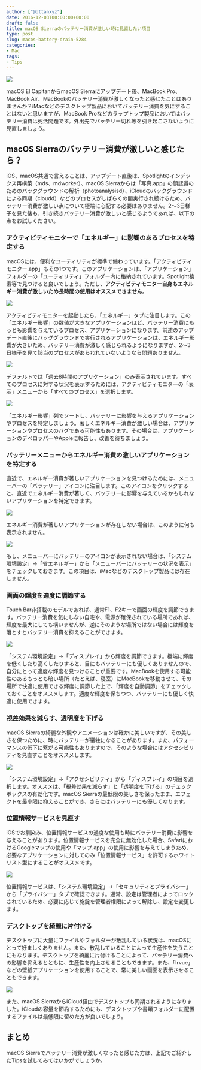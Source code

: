 ```yaml
---
author: ["@ottanxyz"]
date: 2016-12-03T00:00:00+00:00
draft: false
title: macOS Sierraのバッテリー消費が激しい時に見直したい項目
type: post
slug: macos-battery-drain-5284
categories:
- Mac
tags:
- Tips
---
```


![](161203-584246e59f69e.jpg)






macOS El CapitanからmacOS Sierraにアップデート後、MacBook Pro、MacBook Air、MacBookのバッテリー消費が激しくなったと感じたことはありませんか？iMacなどのデスクトップ製品においてバッテリー消費を気にすることはないと思いますが、MacBook Proなどのラップトップ製品においてはバッテリー消費は死活問題です。外出先でバッテリー切れ等を引き起こさないように見直しましょう。





## macOS Sierraのバッテリー消費が激しいと感じたら？





iOS、macOS共通で言えることは、アップデート直後は、Spotlightのインデックス再構築（mds、mdworker）、macOS Sierraからは「写真.app」の顔認識のためのバックグラウンドの解析（photoanalysisd）、iCloudのバックグラウンドによる同期（cloudd）などのプロセスがしばらくの間実行され続けるため、バッテリー消費が激しい点について極端に心配する必要はありません。2〜3日様子を見た後も、引き続きバッテリー消費が激しいと感じるようであれば、以下の点をお試しください。





### アクティビティモニターで「エネルギー」に影響のあるプロセスを特定する





macOSには、便利なユーティリティが標準で備わっています。「アクティビティモニター.app」もその1つです。このアプリケーションは、「アプリケーション」フォルダーの「ユーティリティ」フォルダー内に格納されています。Spotlight検索等で見つけると良いでしょう。ただし、**アクティビティモニター自身もエネルギー消費が激しいため長時間の使用はオススメできません**。





![](161203-584246f02a425.png)






アクティビティモニターを起動したら、「エネルギー」タブに注目します。この「エネルギー影響」の数値が大きなアプリケーションほど、バッテリー消費にもっとも影響を与えているプロセス、アプリケーションになります。前述のアップデート直後にバッググラウンドで実行されるアプリケーションは、エネルギー影響が大きいため、バッテリー消費が激しく感じられるようになりますが、2〜3日様子を見て該当のプロセスがあらわれていないようなら問題ありません。





![](161203-584246f6436cb.png)






デフォルトでは「過去8時間のアプリケーション」のみ表示されています。すべてのプロセスに対する状況を表示するためには、アクティビティモニターの「表示」メニューから「すべてのプロセス」を選択します。





![](161203-584246fc80b90.png)






「エネルギー影響」列でソートし、バッテリーに影響を与えるアプリケーションやプロセスを特定しましょう。著しくエネルギー消費が激しい場合は、アプリケーションやプロセスのバグである可能性もあります。その場合は、アプリケーションのデベロッパーやAppleに報告し、改善を待ちましょう。





### バッテリーメニューからエネルギー消費の激しいアプリケーションを特定する





直近で、エネルギー消費が著しいアプリケーションを見つけるためには、メニューバーの「バッテリー」アイコンに注目します。このアイコンをクリックすると、直近でエネルギー消費が著しく、バッテリーに影響を与えているかもしれないアプリケーションを特定できます。





![](161203-584247029fbf5.png)






エネルギー消費が著しいアプリケーションが存在しない場合は、このように何も表示されません。





![](161203-5842471e4cd3b.png)






もし、メニューバーにバッテリーのアイコンが表示されない場合は、「システム環境設定」→「省エネルギー」から「メニューバーにバッテリーの状況を表示」をチェックしておきます。この項目は、iMacなどのデスクトップ製品には存在しません。





### 画面の輝度を適度に調節する





Touch Bar非搭載のモデルであれば、通常F1、F2キーで画面の輝度を調節できます。バッテリー消費を気にしない自宅や、電源が確保されている場所であれば、輝度を最大にしても構いませんが、逆にそのような場所ではない場合には輝度を落とすとバッテリー消費を抑えることができます。





![](161203-58424724886a7.png)






「システム環境設定」→「ディスプレイ」から輝度を調節できます。極端に輝度を低くしたり高くしたりすると、目にもバッテリーにも優しくありませんので、自分にとって適度な輝度を見つけることが重要です。MacBookを使用する可能性のあるもっとも暗い場所（たとえば、寝室）にMacBookを移動させて、その場所で快適に使用できる輝度に調節した上で、「輝度を自動調節」をチェックしておくことをオススメします。適度な輝度を保ちつつ、バッテリーにも優しく快適に使用できます。





### 視差効果を減らす、透明度を下げる





macOS Sierraの綺麗な外観やアニメーションは確かに美しいですが、その美しさを保つために、時にバッテリーが犠牲になることがあります。また、パフォーマンスの低下に繋がる可能性もありますので、そのような場合にはアクセシビリティを見直すことをオススメします。





![](161203-5842472a97d0c.png)






「システム環境設定」→「アクセシビリティ」から「ディスプレイ」の項目を選択します。オススメは、「視差効果を減らす」と「透明度を下げる」のチェックボックスの有効化です。macOS Sierraの最低限の美しさを保ったまま、エフェクトを最小限に抑えることができ、さらにはバッテリーにも優しくなります。





### 位置情報サービスを見直す





iOSでお馴染み、位置情報サービスの過度な使用も時にバッテリー消費に影響を与えることがあります。位置情報サービスを完全に無効化した場合、SafariにおけるGoogleマップの使用や「マップ.app」の使用に影響を与えてしまうため、必要なアプリケーションに対してのみ「位置情報サービス」を許可するホワイトリスト型にすることがオススメです。





![](161203-58424736cb9c5.png)






位置情報サービスは、「システム環境設定」→「セキュリティとプライバシー」から「プライバシー」タブで確認できます。通常、設定は管理者によってロックされているため、必要に応じて施錠を管理者権限によって解除し、設定を変更します。





### デスクトップを綺麗に片付ける





デスクトップに大量にファイルやフォルダーが散乱している状況は、macOSにとって好ましくありません。また、散乱していることによって生産性を失うことにもなります。デスクトップを綺麗に片付けることによって、バッテリー消費への影響を抑えるとともに、生産性を向上させることもできます。また、「Irvue」などの壁紙アプリケーションを使用することで、常に美しい画面を表示させることもできます。





![](161203-5842474fa904f.jpg)






また、macOS SierraからiCloud経由でデスクトップも同期されるようになりました。iCloudの容量を節約するためにも、デスクトップや書類フォルダーに配置するファイルは最低限に留めた方が良いでしょう。





## まとめ





macOS Sierraでバッテリー消費が激しくなったと感じた方は、上記でご紹介したTipsを試してみてはいかがでしょうか。
